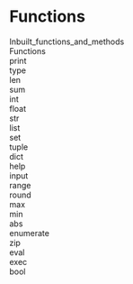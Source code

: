 # Functions
Inbuilt_functions_and_methods
<br>
Functions
<br>
print
<br>
type
<br>
len
<br>
sum
<br>
int
<br>
float
<br>
str
<br>
list
<br>
set
<br>
tuple
<br>
dict
<br>
help
<br>
input
<br>
range
<br>
round
<br>
max
<br>
min
<br>
abs
<br>
enumerate
<br>
zip
<br>
eval
<br>
exec
<br>
bool

